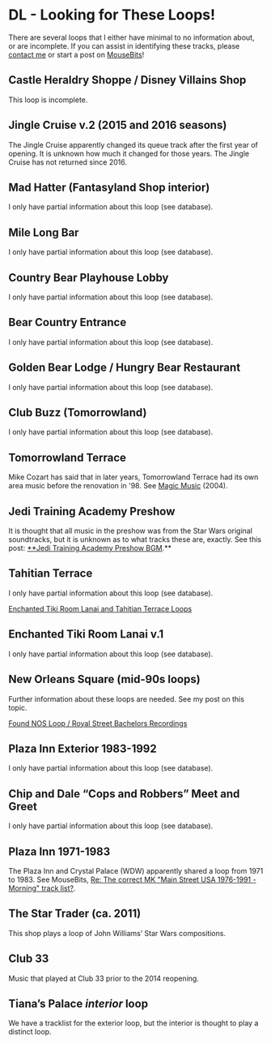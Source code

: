 # DL - Looking for These Loops!

There are several loops that I either have minimal to no information about, or are incomplete. If you can assist in identifying these tracks, please [contact me](../contact.md) or start a post on [MouseBits](https://forums.mousebits.com/)!

## Castle Heraldry Shoppe / Disney Villains Shop

This loop is incomplete.

## Jingle Cruise v.2 (2015 and 2016 seasons)

The Jingle Cruise apparently changed its queue track after the first year of opening. It is unknown how much it changed for those years. The Jingle Cruise has not returned since 2016.

## Mad Hatter (Fantasyland Shop interior)

I only have partial information about this loop (see database).

## Mile Long Bar

I only have partial information about this loop (see database).

## Country Bear Playhouse Lobby

I only have partial information about this loop (see database).

## Bear Country Entrance

I only have partial information about this loop (see database).

## Golden Bear Lodge / Hungry Bear Restaurant

I only have partial information about this loop (see database).

## Club Buzz (Tomorrowland)

I only have partial information about this loop (see database).

## Tomorrowland Terrace

Mike Cozart has said that in later years, Tomorrowland Terrace had its own area music before the renovation in '98. See [Magic Music](https://community.magicmusic.net/threads/noooooooo-horrible-area-music-for-dls-tomorrowland.1613/#post-10816) (2004).

## Jedi Training Academy Preshow

It is thought that all music in the preshow was from the Star Wars original soundtracks, but it is unknown as to what tracks these are, exactly. See this post: [**Jedi Training Academy Preshow BGM](https://mousebits.com/smf/index.php?topic=3557.msg23719#msg23719).**

## Tahitian Terrace

I only have partial information about this loop (see database).

[Enchanted Tiki Room Lanai and Tahitian Terrace Loops](https://mousebits.com/smf/index.php?topic=10842.msg98987#msg98987)

## Enchanted Tiki Room Lanai v.1

I only have partial information about this loop (see database).

## New Orleans Square (mid-90s loops)

Further information about these loops are needed. See my post on this topic.

[Found NOS Loop / Royal Street Bachelors Recordings](https://forums.mousebits.com/threads/found-nos-loop-royal-street-bachelors-recordings.10843/#post-100163)

## Plaza Inn Exterior 1983-1992

I only have partial information about this loop (see database).

## Chip and Dale “Cops and Robbers” Meet and Greet

I only have partial information about this loop (see database).

## Plaza Inn 1971-1983

The Plaza Inn and Crystal Palace (WDW) apparently shared a loop from 1971 to 1983. See MouseBits, [Re: The correct MK "Main Street USA 1976-1991 - Morning" track list?](https://mousebits.com/smf/index.php?topic=7973.msg73529#msg73529).

## The Star Trader (ca. 2011)

This shop plays a loop of John Williams’ Star Wars compositions.

## Club 33

Music that played at Club 33 prior to the 2014 reopening.

## Tiana’s Palace *interior* loop

We have a tracklist for the exterior loop, but the interior is thought to play a distinct loop.